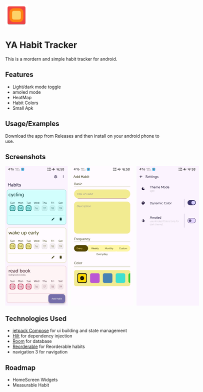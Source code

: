 
![Logo](https://raw.githubusercontent.com/zaved707/Yet-Another-Habit-Tracker/refs/heads/master/app/src/main/res/mipmap-hdpi/ic_launcher.webp)


# YA Habit Tracker

This is a mordern and simple habit tracker for android.


## Features

- Light/dark mode toggle
- amoled mode
- HeatMap
- Habit Colors
- Small Apk


## Usage/Examples

Download the app from Releases and then install on your android phone to use.


## Screenshots

<div style="display: flex; flex-direction: row; gap: 10px;">
  <img src="https://github.com/zaved707/Yet-Another-Habit-Tracker/blob/master/Media/ScreenShots/img.png?raw=true" alt="App Screenshot 1" width="200"/>
  <img src="https://github.com/zaved707/Yet-Another-Habit-Tracker/blob/master/Media/ScreenShots/img_1.png?raw=true" alt="App Screenshot 2" width="200"/>
  <img src="https://github.com/zaved707/Yet-Another-Habit-Tracker/blob/master/Media/ScreenShots/img_2.png?raw=true" alt="App Screenshot 3" width="200"/>
</div>



## Technologies Used
- [jetpack Compose](https://developer.android.com/compose) for ui building and state management
- [Hilt](https://developer.android.com/training/dependency-injection/hilt-android) for dependency injection
- [Room](https://developer.android.com/jetpack/androidx/releases/room) for database
- [Reorderable](https://github.com/Calvin-LL/Reorderable) for Reorderable habits
- navigation 3 for navigation 
## Roadmap
- HomeScreen Widgets
- Measurable Habit
 
 



